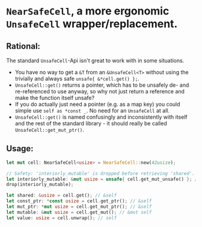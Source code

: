 # `NearSafeCell`, a more ergonomic `UnsafeCell` wrapper/replacement.
## Rational:
The standard `UnsafeCell`-Api isn't great to work with in some situations.
- You have no way to get a `&T` from an `&UnsafeCell<T>` without using the trivially and always safe `unsafe{ &*cell.get() };`.
- `UnsafeCell::get()` returns a pointer, which has to be unsafely de- and re-referenced to use anyway, so why not just return a reference and make the function itself unsafe?
- If you do actually just need a pointer (e.g. as a map key) you could simple use `self as *const _`. No need for an `UnsafeCell` at all.
- `UnsafeCell::get()` is named confusingly and inconsistently with itself and the rest of the standard library - it should really be called `UnsafeCell::get_mut_ptr()`.
## Usage:
```rust
let mut cell: NearSafeCell<usize> = NearSafeCell::new(42usize);

// Safety: 'interiorly_mutable' is dropped before retrieving 'shared'.
let interiorly_mutable: &mut usize = unsafe{ cell.get_mut_unsafe() }; // &self
drop(interiorly_mutable);

let shared: &usize = cell.get(); // &self
let const_ptr: *const usize = cell.get_ptr(); // &self
let mut_ptr: *mut usize = cell.get_mut_ptr(); // &self
let mutable: &mut usize = cell.get_mut(); // &mut self
let value: usize = cell.unwrap(); // self
```